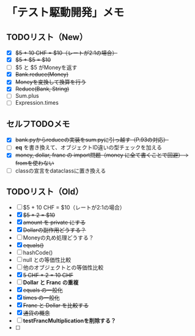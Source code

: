 # 「テスト駆動開発」メモ
## TODOリスト（New）
- [x] ~~$5 + 10 CHF = $10（レートが2:1の場合）~~
- [x] ~~$5 + $5 = $10~~
- [ ] $5 と $5 がMoneyを返す
- [x] ~~Bank.reduce(Money)~~
- [x] ~~Moneyを変換して換算を行う~~
- [x] ~~Reduce(Bank, String)~~
- [ ] Sum.plus
- [ ] Expression.times

## セルフTODOメモ
- [x] ~~bank.pyからreduceの実装をsum.pyに引っ越す（P.93の対応）~~
- [ ] __eq__ を書き換えて、オブジェクトID違いの型チェックを加える
- [x] ~~money, dollar, franc の import問題（money に全て書くことで回避）-> fromを使わない~~
- [ ] classの宣言をdataclassに置き換える

## TODOリスト（Old）
- [ ] $5 + 10 CHF = $10（レートが2:1の場合）
- [x] ~~$5 * 2 = $10~~
- [x] ~~amount を private にする~~
- [x] ~~Dollarの副作用どうする？~~
- [ ] Moneyの丸め処理どうする？
- [x] ~~equals()~~
- [ ] hashCode()
- [ ] null との等価性比較
- [ ] 他のオブジェクトとの等価性比較
- [x] ~~5 CHF * 2 = 10 CHF~~
- [ ] **Dollar と Franc の重複**
- [x] ~~equals の一般化~~
- [x] ~~times の一般化~~
- [x] ~~Franc と Dollar を比較する~~
- [x] ~~通貨の概念~~
- [ ] **testFrancMultiplicationを削除する？**
- [ ] 
